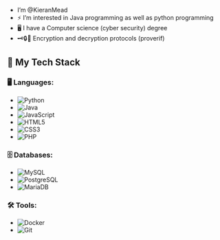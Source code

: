 -  I’m @KieranMead
- ⚡ I’m interested in Java programming as well as python programming
- 🖥️ I have a Computer science (cyber security) degree
- 🗝🔒🔑 Encryption and decryption protocols (proverif)

## 🚀 My Tech Stack

### 🖥️ Languages:
- ![Python](https://img.shields.io/badge/Python-3572A5?logo=python&logoColor=white)
- ![Java](https://img.shields.io/badge/Java-007396?logo=java&logoColor=white)
- ![JavaScript](https://img.shields.io/badge/JavaScript-efb810?logo=javascript&logoColor=white)
- ![HTML5](https://img.shields.io/badge/HTML5-E34F26?logo=html5&logoColor=white)
- ![CSS3](https://img.shields.io/badge/CSS3-1572B6?logo=css3&logoColor=white)
- ![PHP](https://img.shields.io/badge/PHP-777BB4?logo=php&logoColor=white)

### 🗄️ Databases:
- ![MySQL](https://img.shields.io/badge/MySQL-4479A1?logo=mysql&logoColor=white)
- ![PostgreSQL](https://img.shields.io/badge/PostgreSQL-336791?logo=postgresql&logoColor=white)
- ![MariaDB](https://img.shields.io/badge/MariaDB-003545?logo=mariadb&logoColor=white)

### 🛠️ Tools:
- ![Docker](https://img.shields.io/badge/Docker-2496ED?logo=docker&logoColor=white)
- ![Git](https://img.shields.io/badge/Git-F05032?logo=git&logoColor=white)

<!---
KieranMead/KieranMead is a ✨ special ✨ repository because its `README.md` (this file) appears on your GitHub profile.
You can click the Preview link to take a look at your changes.
--->
